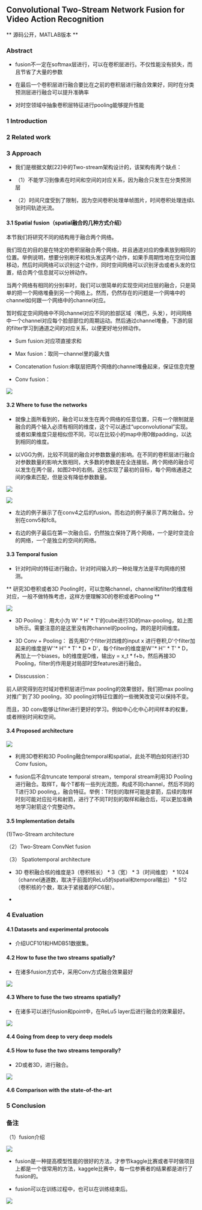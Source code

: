 ## Convolutional Two-Stream Network Fusion for Video Action Recognition

** 源码公开，MATLAB版本 **

### Abstract

- fusion不一定在softmax层进行，可以在卷积层进行。不仅性能没有损失，而且节省了大量的参数

- 在最后一个卷积层进行融合要比在之前的卷积层进行融合效果好，同时在分类预测层进行融合可以提升准确率

- 对时空领域中抽象卷积层特征进行pooling能够提升性能

### 1 Introduction


### 2 Related work


### 3 Approach

- 我们是根据文献[22]中的Two-stream架构设计的，该架构有两个缺点：

- （1）不能学习到像素在时间和空间的对应关系，因为融合只发生在分类预测层

- （2）时间尺度受到了限制，因为空间卷积处理单帧图片，时间卷积处理连续L张时间轨迹光流。

#### 3.1 Spatial fusion（spatial融合的几种方式介绍）

本节我们将研究不同的结构用于融合两个网络。

我们现在的目的是在特定的卷积层融合两个网络，并且通道对应的像素放到相同的位置。举例说明，想要分别刷牙和梳头发这两个动作，如果手周期性地在空间位置移动，然后时间网络可以识别这个动作，同时空间网络可以识别牙齿或者头发的位置，结合两个信息就可以分辨动作。

当两个网络有相同的分别率时，我们可以很简单的实现空间对应层的融合，只是简单的把一个网络堆叠到另一个网络上。然而，仍然存在的问题是一个网咯中的channel如何跟一个网络中的channel对应。

暂时假定空间网络中不同channel对应不同的脸部区域（嘴巴，头发），时间网络中一个channel对应每个脸部部位的周期运动。然后通过channel堆叠，下游的层的filter学习到通道之间的对应关系，以便更好地分辨动作。




- Sum fusion:对应项直接求和



- Max fusion：取同一channel里的最大值

- Concatenation fusion:串联层把两个网络的channel堆叠起来，保证信息完整

- Conv fusion：


![](https://github.com/liyeUESTC/liye_project/blob/file_paper/images/QQ%E6%88%AA%E5%9B%BE20180531105844.png)



#### 3.2 Where to fuse the networks

- 就像上面所看到的，融合可以发生在两个网络的任意位置，只有一个限制就是融合的两个输入必须有相同的维度，这个可以通过“upconvolutional”实现。
或者如果维度只是相似但不同，可以在比较小的map中用0做padding，以达到相同的维度。

- 以VGG为例，比较不同层的融合对参数数量的影响。在不同的卷积层进行融合对参数数量的影响大致相同，大多数的参数是在全连接层。两个网络的融合可以发生在两个层，如图2中的右侧。这也实现了最初的目标，每个网络通道之间的像素匹配，但是没有降低参数数量。

![](https://github.com/liyeUESTC/liye_project/blob/file_paper/images/QQ%E6%88%AA%E5%9B%BE20180531111803.png)

![](https://github.com/liyeUESTC/liye_project/blob/file_paper/images/QQ%E6%88%AA%E5%9B%BE20180530230831.png)

- 左边的例子展示了在conv4之后的fusion。而右边的例子展示了两次融合。分别在conv5和fc8。

- 右边的例子最后在第一次融合后，仍然独立保持了两个网络，一个是时空混合的网络，一个是独立的空间的网络。

#### 3.3 Temporal fusion

- 针对时间t的特征进行融合。针对时间输入的一种处理方法是平均网络的预测。

** 研究3D卷积或者3D Pooling时，可以忽略channel，channel和filter的维度相对应，一般不做特殊考虑，这样方便理解3D的卷积或者Pooling ** 

![](https://github.com/liyeUESTC/liye_project/blob/file_paper/images/QQ%E6%88%AA%E5%9B%BE20180531163749.png)


- 3D Pooling： 用大小为 W' * H' * T'的cube进行3D的max-pooling，如上图b所示。需要注意的是这里没有跨channel的pooling，跨的是时间维度。

- 3D Conv + Pooling： 首先用D'个filter对四维的input x 进行卷积,D'个filter加起来的维度是W''* H'' * T' * D * D'，每个filter的维度是W''* H'' * T' * D，再加上一个biases，b的维度是D维，输出y = x_t * f+b，然后再接3D Pooling，filter的作用是对局部时空features进行融合。

- Disscussion：

前人研究得到在时域对卷积层进行max pooling的效果很好。我们把max pooling对推广到了3D pooling，3D pooling对特征位置的一些微笑改变可以保持不变。

而且，3D conv能够让filter进行更好的学习。例如中心化中心时间样本的权重，或者辨别时间和空间。

#### 3.4 Proposed architecture

![](https://github.com/liyeUESTC/liye_project/blob/file_paper/images/QQ%E6%88%AA%E5%9B%BE20180531112240.png)

- 利用3D卷积和3D Pooling融合temporal和spatial，此处不明白如何进行3D Conv fusion。

- fusion后不会truncate temporal stream，temporal stream利用3D Pooling进行融合。取样T，每个T都有一些列光流图，构成不同channel，然后不同的T进行3D pooling,，融合特征。举例：T时刻的取样可能是拿箭，后续的取样时刻可能对应拉弓和射箭，进行了不同T时刻的取样和融合后，可以更加准确地学习射箭这个完整动作。




#### 3.5 Implementation details

(1)Two-Stream architecture

（2）Two-Stream ConvNet fusion

（3） Spatiotemporal architecture

- 3D 卷积融合核的维度是3（卷积核长） * 3（宽） * 3（时间维度） * 1024（channel通道数，取决于前面的ReLu5的spatial和temporal输出） * 512（卷积核的个数，取决于紧接着的FC6层）。

- 


### 4 Evaluation




#### 4.1 Datasets and experimental protocols

- 介绍UCF101和HMDB51数据集。




#### 4.2 How to fuse the two streams spatially?

- 在诸多fusion方式中，采用Conv方式融合效果最好

![](https://github.com/liyeUESTC/liye_project/blob/file_paper/images/QQ%E6%88%AA%E5%9B%BE20180605171707.png)

#### 4.3 Where to fuse the two streams spatially?

- 在诸多可以进行fusion和point中，在ReLu5 layer后进行融合的效果最好。

![](https://github.com/liyeUESTC/liye_project/blob/file_paper/images/QQ%E6%88%AA%E5%9B%BE20180605171933.png)

#### 4.4 Going from deep to very deep models



#### 4.5 How to fuse the two streams temporally?

- 2D或者3D，进行融合。

![](https://github.com/liyeUESTC/liye_project/blob/file_paper/images/QQ%E6%88%AA%E5%9B%BE20180605172159.png)

#### 4.6 Comparison with the state-of-the-art


### 5 Conclusion

### 备注

（1）fusion介绍

![](https://github.com/liyeUESTC/liye_project/blob/file_paper/images/QQ%E6%88%AA%E5%9B%BE20180530225637.png)

- fusion是一种提高模型性能的很好的方法，才参节kaggle比赛或者平时做项目上都是一个很常用的方法，kaggele比赛中，每一位参赛者的结果都是进行了fusion的。

- fusion可以在训练过程中，也可以在训练结束后。

![](https://github.com/liyeUESTC/liye_project/blob/file_paper/images/QQ%E6%88%AA%E5%9B%BE20180530230831.png)






